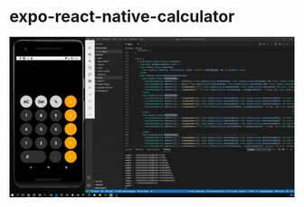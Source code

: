 # expo-react-native-calculator


<p align="center">
 <img src="https://github.com/yusufayhan0/expo-react-native-calculator/blob/main/gfff.gif" />
</p>
 
